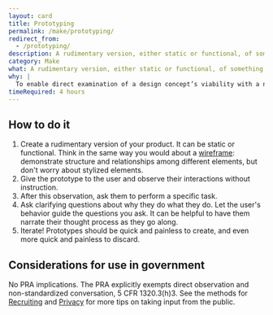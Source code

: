 ```yaml
---
layout: card
title: Prototyping
permalink: /make/prototyping/
redirect_from:
  - /prototyping/
description: A rudimentary version, either static or functional, of something that exhibits realistic form and function.
category: Make
what: A rudimentary version, either static or functional, of something that exhibits realistic form and function.
why: |
  To enable direct examination of a design concept’s viability with a number of other methods such as <a href="/validate/usability-testing/#usability-testing" class="usa-link">usability testing</a> or a <a href="/discover/cognitive-walkthrough/#cognitive-walkthrough" class="usa-link">cognitive walkthrough</a>. Static prototypes (often paper) are helpful for gaining feedback on users’ intentions and various design elements. Functional prototypes (often coded) are helpful for observing how users interact with the product.
timeRequired: 4 hours
---
```


## How to do it

1. Create a rudimentary version of your product. It can be static or functional. Think in the same way you would about a <a href="/wireframing/" class="usa-link">wireframe</a>: demonstrate structure and relationships among different elements, but don't worry about stylized elements.
1. Give the prototype to the user and observe their interactions without instruction.
1. After this observation, ask them to perform a specific task.
1. Ask clarifying questions about why they do what they do. Let the user's behavior guide the questions you ask. It can be helpful to have them narrate their thought process as they go along.
1. Iterate! Prototypes should be quick and painless to create, and even more quick and painless to discard.

<section class="method--section method--section--government-considerations" markdown="1" >

## Considerations for use in government

No PRA implications. The PRA explicitly exempts direct observation and non-standardized conversation, 5 CFR 1320.3(h)3. See the methods for <a href="/fundamentals/recruiting/#recruiting" class="usa-link">Recruiting</a> and <a href="/fundamentals/privacy/#privacy" class="usa-link">Privacy</a> for more tips on taking input from the public.
</section>
